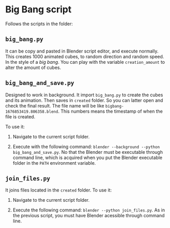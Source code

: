 # Big Bang script

Follows the scripts in the folder:

## `big_bang.py`

It can be copy and pasted in Blender script editor, and execute normally. This creates 1000 animated cubes, to random direction and random speed. In the style of a *big bang*. You can play with the variable `creation_amount` to alter the amount of cubes.

## `big_bang_and_save.py`

Designed to work in background. It import `big_bang.py` to create the cubes and its animation. Then saves in `created` folder. So you can latter open and check the final result. The file name will be like `bigbang-1676853419.806358.blend`. This numbers means the timestamp of when the file is created.

To use it:

1. Navigate to the current script folder.

2. Execute with the following command: `blender --background --python big_bang_and_save.py`. No that the Blender must be executable through command line, which is acquired when you put the Blender executable folder in the `PATH` environment variable.

## `join_files.py`

It joins files located in the `created` folder. To use it:

1. Navigate to the current script folder.

2. Execute the following command: `blender --python join_files.py`. As in the previous script, you must have Blender acessible through command line.
